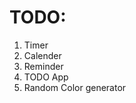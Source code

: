 <h1>TODO:</h1>
<ol>
<li>Timer</li>
<li>Calender</li>
<li>Reminder</li>
<li>TODO App</li>
<li>Random Color generator</li>
</ol>
